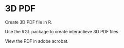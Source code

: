 # 3D PDF

Create 3D PDF file in R. 

Use the RGL package to create interactieve 3D PDF files.

View the PDF in adobe acrobat.

